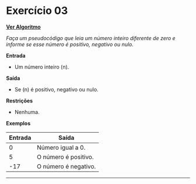 
# Exercício 03

[**Ver Algoritmo**](Algoritmo03.md)

*Faça um pseudocódigo que leia um número inteiro diferente de zero e informe se esse número é positivo, negativo ou nulo.*

**Entrada**

- Um número inteiro \(n\).

**Saída**

- Se \(n\) é positivo, negativo ou nulo.

**Restrições**

- Nenhuma.

**Exemplos**

| Entrada | Saída                    |
|---------|--------------------------|
| 0       | Número igual a 0.        |
| 5       | O número é positivo.     |
| -17     | O número é negativo.     |

---


